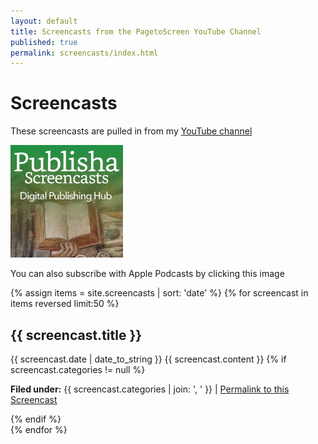```yaml
---
layout: default
title: Screencasts from the PagetoScreen YouTube Channel
published: true
permalink: screencasts/index.html
---
```


<h1>Screencasts</h1>

<p>These screencasts are pulled in from my <a href="https://www.youtube.com/channel/UCk1bhTLPDzbqm-tEMBYId1w">YouTube channel</a></p>

<a href="https://itunes.apple.com/gb/podcast/publisha-digital-publishing-hub/id1355521737?mt=2" title="subscribe at Apple"><img style="width:180px;" src="/images/publishapodcasts.jpg"></a>
<p>You can also subscribe with Apple Podcasts by clicking this image</p>
<div class="posts">
{% assign items = site.screencasts | sort: 'date' %}
  {% for screencast in items reversed limit:50 %}
  <div class="post">
  <a class="video fancybox.iframe" title="{{ screencast.title }}" href="https://www.youtube.com/embed/{{ screencast.YouTube }}?autoplay=1;rel=0&amp;showinfo=0"><i title="Show this screencast" class="fa fa-youtube-play fa-3x" aria-hidden="true"></i></a>
  <h2>{{ screencast.title }}</h2>
  <span class="post-date">{{ screencast.date | date_to_string }}</span>
  {{ screencast.content }}
  {% if screencast.categories != null %}
  <p><b>Filed under:</b> {{ screencast.categories | join: ', ' }} | <a href="{{ site.baseurl }}{{ screencast.url }}">Permalink to this Screencast</a></p>
  {% endif %}
  </div>
  {% endfor %}
</div>
